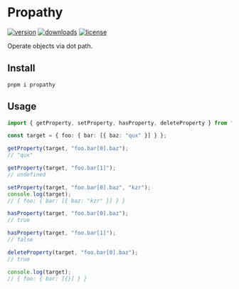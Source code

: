 # Propathy

[![version](https://img.shields.io/npm/v/propathy?label=npm)](https://www.npmjs.com/package/propathy)
[![downloads](https://img.shields.io/npm/dm/propathy?label=downloads)](https://www.npmjs.com/package/propathy)
[![license](https://img.shields.io/npm/l/propathy?label=license)](/LICENSE)

Operate objects via dot path.

## Install

```shell
pnpm i propathy
```

## Usage

```ts
import { getProperty, setProperty, hasProperty, deleteProperty } from "propathy";

const target = { foo: { bar: [{ baz: "qux" }] } };

getProperty(target, "foo.bar[0].baz");
// "qux"

getProperty(target, "foo.bar[1]");
// undefined

setProperty(target, "foo.bar[0].baz", "kzr");
console.log(target);
// { foo: { bar: [{ baz: "kzr" }] } }

hasProperty(target, "foo.bar[0].baz");
// true

hasProperty(target, "foo.bar[1]");
// false

deleteProperty(target, "foo.bar[0].baz");
// true

console.log(target);
// { foo: { bar: [{}] } }
```
